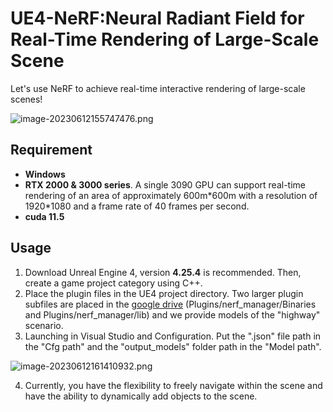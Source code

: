 # UE4-NeRF:Neural Radiant Field for Real-Time Rendering of Large-Scale Scene

Let's use NeRF to achieve real-time interactive rendering of large-scale scenes!

![image-20230612155747476.png](https://s2.loli.net/2023/06/12/fYGynvzS1Ml9we3.png)



## Requirement

- **Windows**
- **RTX 2000 & 3000 series**. A single 3090 GPU can support real-time rendering of an area of approximately 600m\*600m with a resolution of 1920*1080 and a frame rate of 40 frames per second.
- **cuda 11.5**

## Usage

1. Download Unreal Engine 4,  version **4.25.4** is recommended. Then, create a game project category using C++.
2. Place the plugin files in the UE4 project directory.  Two larger plugin subfiles are placed in the [google drive](https://drive.google.com/drive/folders/19PKH6zTlA1YpuhG0BNINHeWH-7CKiHzm?usp=drive_link) (Plugins/nerf_manager/Binaries and Plugins/nerf_manager/lib) and we provide  models of the "highway" scenario. 
3. Launching in Visual Studio and Configuration. Put the ".json" file path in the "Cfg path" and the "output_models" folder path in the "Model path". 

![image-20230612161410932.png](https://s2.loli.net/2023/06/12/lzT2q34eCdWyVig.png)

4. Currently, you have the flexibility to freely navigate within the scene and have the ability to dynamically add objects to the scene.




